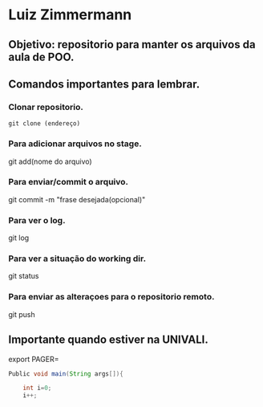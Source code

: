 # Luiz Zimmermann

## Objetivo: repositorio para manter os arquivos da aula de POO.

## Comandos importantes para lembrar.

### Clonar repositorio.
```
git clone (endereço)
```

### Para adicionar arquivos no stage.
git add(nome do arquivo)

### Para enviar/commit o arquivo.
git commit -m "frase desejada(opcional)"

### Para ver o log.
git log

### Para ver a situação do working dir.
git status

### Para enviar as alteraçoes para o repositorio remoto.
git push

## Importante quando estiver na UNIVALI.
export PAGER=











```java
Public void main(String args[]){

	int i=0;
	i++;
```